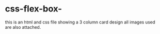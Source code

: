 # css-flex-box-
this is an html and css file showing a 3 column card design
all images used are also attached.
